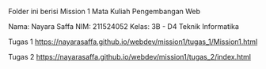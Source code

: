 Folder ini berisi Mission 1 Mata Kuliah Pengembangan Web

Nama: Nayara Saffa NIM: 211524052 Kelas: 3B - D4 Teknik Informatika

Tugas 1 https://nayarasaffa.github.io/webdev/mission1/tugas_1/Mission1.html

Tugas 2 https://nayarasaffa.github.io/webdev/mission1/tugas_2/index.html
